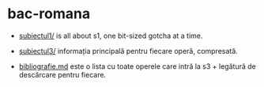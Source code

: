 # bac-romana

+ [subiectul1/](https://github.com/bac-romana/bac-romana/tree/master/subiectul1) is all about s1, one bit-sized gotcha at a time.

+ [subiectul3/](https://github.com/bac-romana/bac-romana/tree/master/subiectul3) informația principală pentru fiecare operă, compresată.

+ [bibliografie.md](https://github.com/bac-romana/bac-romana/blob/master/bibliografie.md) este o lista cu toate operele care intră la s3 + legătură de descărcare pentru fiecare.

